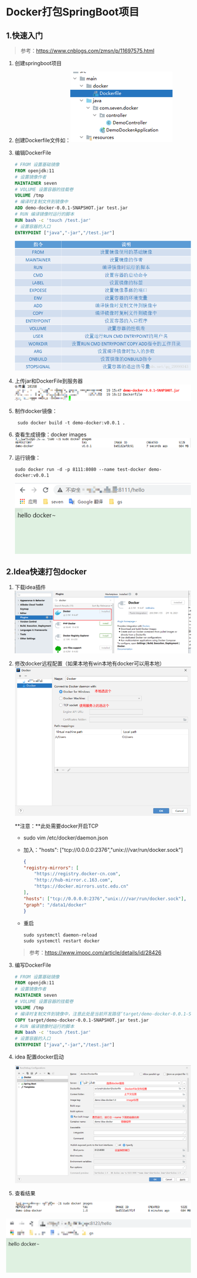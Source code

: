 # Docker打包SpringBoot项目

## 1.快速入门

> 参考：https://www.cnblogs.com/zmsn/p/11697575.html

1. 创建springboot项目

2. 创建Dockerfile文件如：![image-20210219161916423](docker之打包springboot项目图片/image-20210219161916423.png)

3. 编辑DockerFile

   ```dockerfile
   # FROM 设置基础镜像
   FROM openjdk:11
   # 设置镜像作者
   MAINTAINER seven
   # VOLUME 设置容器的挂载卷
   VOLUME /tmp
   # 编译时复制文件到镜像中
   ADD demo-docker-0.0.1-SNAPSHOT.jar test.jar
   # RUN 编译镜像时运行的脚本
   RUN bash -c 'touch /test.jar'
   # 设置容器的入口
   ENTRYPOINT ["java","-jar","/test.jar"]
   ```

   ![908364-20181030203718699-1692062658](docker之打包springboot项目图片/908364-20181030203718699-1692062658.png)

4. 上传jar和DockerFile到服务器![image-20210219162132139](docker之打包springboot项目图片/image-20210219162132139.png)

5. 制作docker镜像：

   ```shell
    sudo docker build -t demo-docker:v0.0.1 .
   ```

6. 查看生成镜像：docker images![image-20210219162414012](docker之打包springboot项目图片/image-20210219162414012.png)

7. 运行镜像：

   ```shell
   sudo docker run -d -p 8111:8080 --name test-docker demo-docker:v0.0.1
   ```

   ![image-20210219162612201](docker之打包springboot项目图片/image-20210219162612201.png)

## 2.Idea快速打包docker

1. 下载idea插件![image-20210219173816587](docker之打包springboot项目图片/image-20210219173816587.png)

2. 修改docker远程配置（如果本地有win本地有docker可以用本地）![image-20210219173934787](docker之打包springboot项目图片/image-20210219173934787.png)

   **注意：**此处需要docker开启TCP

   - sudo vim /etc/docker/daemon.json 

   - 加入："hosts": ["tcp://0.0.0.0:2376","unix:///var/run/docker.sock"]

     ```json
     {
     "registry-mirrors": [
         "https://registry.docker-cn.com",
         "http://hub-mirror.c.163.com",
         "https://docker.mirrors.ustc.edu.cn"
     ],
     "hosts": ["tcp://0.0.0.0:2376","unix:///var/run/docker.sock"],
     "graph": "/data1/docker"
     }
     ```

   - 重启

     ```shell
     sudo systemctl daemon-reload 
     sudo systemctl restart docker
     ```

   > 参考：https://www.imooc.com/article/details/id/28426

3. 编写DockerFile

   ```dockerfile
   # FROM 设置基础镜像
   FROM openjdk:11
   # 设置镜像作者
   MAINTAINER seven
   # VOLUME 设置容器的挂载卷
   VOLUME /tmp
   # 编译时复制文件到镜像中，注意此处是当前开发路径‘target/demo-docker-0.0.1-SNAPSHOT.jar’
   COPY target/demo-docker-0.0.1-SNAPSHOT.jar test.jar
   # RUN 编译镜像时运行的脚本
   RUN bash -c 'touch /test.jar'
   # 设置容器的入口
   ENTRYPOINT ["java","-jar","/test.jar"]
   ```

4. idea 配置docker启动

   ![image-20210219174405828](docker之打包springboot项目图片/image-20210219174405828.png)

5. 查看结果

   ![image-20210219174557569](docker之打包springboot项目图片/image-20210219174557569.png)

![image-20210219174610231](docker之打包springboot项目图片/image-20210219174610231.png)